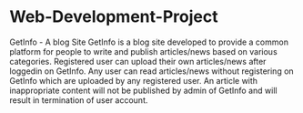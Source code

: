 # Web-Development-Project
GetInfo - A blog Site
GetInfo is a blog site developed to provide a common platform for people to write and publish articles/news based on various categories.
Registered user can upload their own articles/news after loggedin on GetInfo.
Any user can read articles/news without registering on GetInfo which are uploaded by any registered user.
An article with inappropriate content will not be published by admin of GetInfo and will result in termination of user account.

